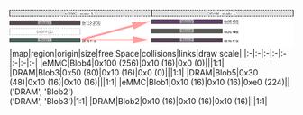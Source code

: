 ![memory map diagram](test_generate_doc_example_two_maps_redux.png)
|map|region|origin|size|free Space|collisions|links|draw scale|
|:-|:-|:-|:-|:-|:-|:-|:-|
|eMMC|<span style='color:(31, 11, 20)'>Blob4</span>|0x100 (256)|0x10 (16)|0x0 (0)|||1:1|
|DRAM|<span style='color:(47, 4, 62)'>Blob3</span>|0x50 (80)|0x10 (16)|0x0 (0)|||1:1|
|DRAM|<span style='color:(36, 35, 30)'>Blob5</span>|0x30 (48)|0x10 (16)|0x10 (16)|||1:1|
|eMMC|<span style='color:(10, 53, 34)'>Blob1</span>|0x10 (16)|0x10 (16)|0xe0 (224)||('DRAM', 'Blob2')<BR>('DRAM', 'Blob3')|1:1|
|DRAM|<span style='color:(33, 5, 35)'>Blob2</span>|0x10 (16)|0x10 (16)|0x10 (16)|||1:1|
